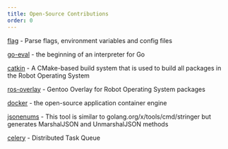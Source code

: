 ```yaml
---
title: Open-Source Contributions
order: 0
---
```


[flag](https://github.com/namsral/flag/issues/10) - Parse flags, environment variables and config files

[go-eval](https://github.com/sbinet/go-eval/pull/10) - the beginning of an interpreter for Go

[catkin](https://github.com/ros/catkin/pull/636) - A CMake-based build system that is used to build all packages in the Robot Operating System

[ros-overlay](https://github.com/ros/ros-overlay) - Gentoo Overlay for Robot Operating System packages

[docker](https://github.com/docker/docker/pull/7501) - the open-source application container engine

[jsonenums](https://github.com/campoy/jsonenums/pull/19) - This tool is similar to golang.org/x/tools/cmd/stringer but generates MarshalJSON and UnmarshalJSON methods

[celery](https://github.com/celery/celery/pull/2928) - Distributed Task Queue
